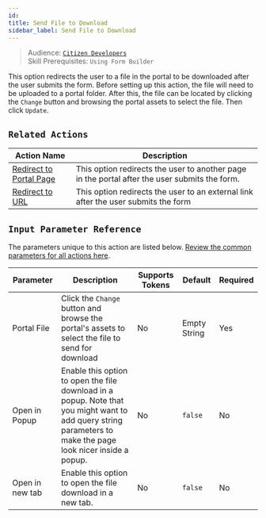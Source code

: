 ```yaml
---
id: 
title: Send File to Download
sidebar_label: Send File to Download
---
```


> Audience: [`Citizen Developers`](/docs/audience#citizen-developers)<br/>
> Skill Prerequisites: `Using Form Builder`

This option redirects the user to a file in the portal to be downloaded after the user submits the form. Before setting up this action, the file will need to be uploaded to a portal folder. After this, the file can be located by clicking the `Change` button and browsing the portal assets to select the file. Then click `Update`.

## `Related Actions`

| Action Name | Description |
| -- | -- |
| [Redirect to Portal Page](/docs/actions/redirect-to-portal-page) |This option redirects the user to another page in the portal after the user submits the form. |
| [Redirect to URL](/docs/actions/redirect-to-url) | This option redirects the user to an external link after the user submits the form |

## `Input Parameter Reference`

The parameters unique to this action are listed below. [Review the common parameters for all actions here](/docs/actions/common-parameters).

| Parameter | Description | Supports Tokens | Default | Required |
| -- | -- | -- | -- | -- |
| Portal File | Click the `Change` button and browse the portal's assets to select the file to send for download | No | Empty String | Yes |
| Open in Popup | Enable this option to open the file download in a popup. Note that you might want to add query string parameters to make the page look nicer inside a popup. | No |`false` | No |
| Open in new tab | Enable this option to open the file download in a new tab. | No |`false` | No |
